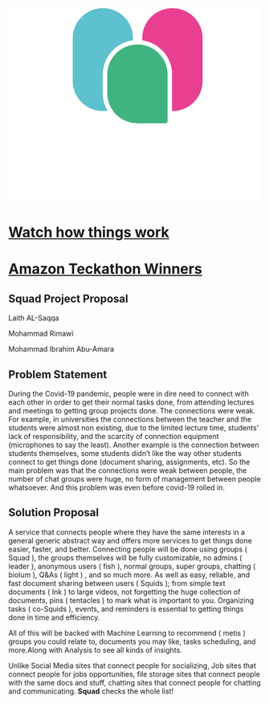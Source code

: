 ![squad logo](assets/logo.png "image_tooltip")
# [Watch how things work](https://youtu.be/q_rmZaASnZI)

# [Amazon Teckathon Winners](https://amazonteckathon.com/winners)

<h2>Squad Project Proposal</h2>

Laith AL-Saqqa

Mohammad Rimawi

Mohammad Ibrahim Abu-Amara

<h2>Problem Statement</h2>


During the Covid-19 pandemic, people were in dire need to connect with each other in order to get their normal tasks done, from attending lectures and meetings to getting group projects done. The connections were weak. For example, in universities the connections between the teacher and the students were almost non existing, due to the limited lecture time, students’ lack of responsibility, and the scarcity of connection equipment (microphones to say the least). Another example is the connection between students themselves, some students didn’t like the way other students connect to get things done (document sharing, assignments, etc). So the main problem was that the connections were weak between people, the number of chat groups were huge, no form of management between people whatsoever. And this problem was even before covid-19 rolled in.

<h2>Solution Proposal</h2>


A service that connects people where they have the same interests in a general generic abstract way and offers more services to get things done easier, faster, and better. Connecting people will be done using groups ( Squad ), the groups themselves will be fully customizable, no admins ( leader ), anonymous users ( fish ), normal groups, super groups, chatting ( biolum ), Q&As ( light ) , and so much more. As well as easy, reliable, and fast document sharing between users ( Squids ); from simple text documents ( Ink ) to large videos, not forgetting the huge collection of documents, pins ( tentacles ) to mark what is important to you. Organizing tasks ( co-Squids ), events, and reminders is essential to getting things done in time and efficiency.

All of this will be backed with Machine Learning to recommend ( metis ) groups you could relate to, documents you may like, tasks scheduling, and more.Along with Analysis to see all kinds of insights.

Unlike Social Media sites that connect people for socializing, Job sites that connect people for jobs opportunities, file storage sites that connect people with the same docs and stuff, chatting sites that connect people for chatting and communicating. **Squad** checks the whole list!
